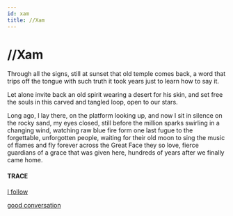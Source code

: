 ```yaml
---
id: xam
title: //Xam 
---
```


# //Xam

Through all the signs, still 
at sunset 
that old temple comes back, 
a word that trips off the tongue 
with such truth 
it took years just to learn 
how to say it.  

Let alone invite back 
an old spirit wearing a desert 
for his skin, and set free the souls 
in this carved and tangled loop, 
open to our stars.  

Long ago, I lay there, 
on the platform looking up, 
and now I sit in silence 
on the rocky sand, 
my eyes closed, still before 
the million sparks swirling 
in a changing wind, 
watching raw blue fire form 
one last fugue to the forgettable, 
unforgotten people, 
waiting for their old moon 
to sing the music of flames 
and fly forever across 
the Great Face they so love, 
fierce guardians of a grace 
that was given here, 
hundreds of years after 
we finally came home.


#### TRACE

[I follow](https://www.youtube.com/watch?v=vk31Zpi72e0 "Bongeziwe Mabandla")

[good conversation](https://www.youtube.com/watch?v=CCYw0QVoB_U "Paul Myburgh")